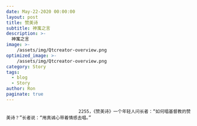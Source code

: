```yaml
---
date: May-22-2020 00:00:00
layout: post
title: 赞美诗
subtitle: 神寓之言
description: >-
  神寓之言
image: >-
    /assets/img/Qtcreator-overview.png
optimized_image: >-
    /assets/img/Qtcreator-overview.png
category: Story
tags:
  - blog
  - Story
author: Ron
paginate: true
---
```


							　　2255，《赞美诗》一个年轻人问长者：“如何唱基督教的赞美诗？”长者说：“用真诚心带着情感去唱。”
							
							
						